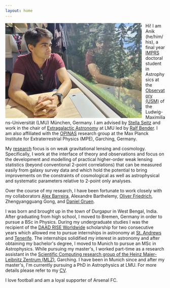 ```yaml
---
layout: home
---
```


<img align="left" width="430" height="300" src="images/Anik_Halder_img.jpg" alt="Anik Halder image" style="float:left; padding-right:12px" />

Hi! I am Anik (he/him/his), a final year [IMPRS](https://www.imprs-astro.mpg.de/content/about-imprs-astrophysics.html) doctoral student in Astrophysics at the [Observatory (USM)](https://www.usm.uni-muenchen.de/) of the Ludwig-Maximilians-Universität (LMU) München, Germany. I am advised by [Stella Seitz](https://www.usm.lmu.de/people/stella/stella.html) and work in the chair of [Extragalactic Astronomy](https://www.exgal.physik.uni-muenchen.de/index.html) at LMU led by [Ralf Bender](https://www.mpe.mpg.de/~bender/). I am also affiliated with the [OPINAS](https://www.mpe.mpg.de/opinas-en) research group at the Max Planck Institute for Extraterrestrial Physics (MPE), Garching, Germany.  

My [research](research.md) focus is on weak gravitational lensing and cosmology. Specifically, I work at the interface of theory and observations and focus on the development and modelling of practical higher-order weak lensing statistics (beyond conventional 2-point correlations) that can be measured easily from galaxy survey data and which hold the potential to bring improvements on the constraints of cosmological as well as astrophysical and systematic parameters relative to 2-point only analyses.

Over the course of my research, I have been fortunate to work closely with my collaborators [Alex Barreira](https://www.origins-cluster.de/forschung/origins-fellows/barreira), Alexandre Barthelemy, [Oliver Friedrich](https://www.usm.lmu.de/~oliverf/), Zhengyangguang Gong, and [Daniel Gruen](https://www.physik.lmu.de/en/about-us/people/contact-page/gruen.html).

I was born and brought up in the town of Durgapur in West Bengal, India. After graduating from high school, I moved to Bremen, Germany in order to pursue a BSc in Physics. During my undergraduate studies I was the recipient of the [DAAD RISE Worldwide](https://www.daad.de/rise/en/rise-worldwide/) scholarship for two consecutive years which allowed me to pursue internships in astronomy at [St. Andrews](https://www.st-andrews.ac.uk/physics-astronomy/about/) and [Tenerife](https://www.iac.es/en). The internships solidified my interest in astronomy and after obtaining my bachelor's degree, I moved to Munich to pursue an MSc in Astrophysics. While pursuing my master's, I worked part-time as a research assistant in the
[Scientific Computing research group of the Heinz Maier-Leibnitz Zentrum (MLZ)](https://mlz-garching.de/englisch/science-und-projects/project-coordination/scientific-computing.html), Garching. I have been in Munich since and after my master's, I'm currently pursuing a PhD in Astrophysics at LMU. For more details please refer to my [CV](cv/Anik_Halder_CV_short.pdf).

I love football and am a loyal supporter of Arsenal FC.
